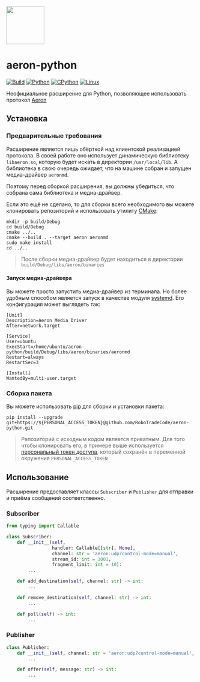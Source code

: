 <img src="https://user-images.githubusercontent.com/44947427/160296335-a12f6887-850e-4170-86bc-fb509beea189.svg" height="101">

# aeron-python

[![Build](https://github.com/RoboTradeCode/aeron-python/actions/workflows/build.yml/badge.svg)](https://github.com/RoboTradeCode/aeron-python/actions/workflows/build.yml)
[![Python](https://img.shields.io/badge/python-3.8%20%7C%203.9%20%7C%203.10-blue)](https://www.python.org/downloads/)
[![CPython](https://img.shields.io/badge/implementation-cpython-blue)](https://github.com/python/cpython)
[![Linux](https://img.shields.io/badge/platform-linux-lightgrey)](https://ru.wikipedia.org/wiki/Linux)

Неофициальное расширение для Python, позволяющее использовать протокол [Aeron](https://github.com/real-logic/aeron)

## Установка

### Предварительные требования

Расширение является лишь обёрткой над клиентской реализацией протокола. В своей работе оно использует динамическую
библиотеку `libaeron.so`, которую будет искать в директории `/usr/local/lib`. А библиотека в свою очередь ожидает, что
на машине собран и запущен медиа-драйвер `aeronmd`.

Поэтому перед сборкой расширения, вы должны убедиться, что собрана сама библиотека и медиа-драйвер.

Если это ещё не сделано, то для сборки всего необходимого вы можете клонировать репозиторий и использовать
утилиту [CMake](https://cmake.org/):

```shell
mkdir -p build/Debug
cd build/Debug
cmake ../..
cmake --build . --target aeron aeronmd
sudo make install
cd ../..
```

> После сборки медиа-драйвер будет находиться в директории `build/Debug/libs/aeron/binaries`

#### Запуск медиа-драйвера

Вы можете просто запустить медиа-драйвер из терминала. Но более удобным способом является запуск в качестве
модуля [systemd](https://systemd.io/). Его конфигурация может выглядеть так:

```
[Unit]
Description=Aeron Media Driver
After=network.target

[Service]
User=ubuntu
ExecStart=/home/ubuntu/aeron-python/build/Debug/libs/aeron/binaries/aeronmd
Restart=always
RestartSec=3

[Install]
WantedBy=multi-user.target
```

### Сборка пакета

Вы можете использовать [pip](https://pypi.org/project/pip/) для сборки и установки пакета:

```shell
pip install --upgrade git+https://${PERSONAL_ACCESS_TOKEN}@github.com/RoboTradeCode/aeron-python.git
```

> Репозиторий с исходным кодом является приватным. Для того чтобы клонировать его, в примере выше
> используется [персональный токен доступа](https://docs.github.com/en/authentication/keeping-your-account-and-data-secure/creating-a-personal-access-token),
> который сохранён в переменной окружения `PERSONAL_ACCESS_TOKEN`

## Использование

Расширение предоставляет классы `Subscriber` и `Publisher` для отправки и приёма сообщений соответственно.

### Subscriber

```python
from typing import Callable

class Subscriber:
    def __init__(self,
                 handler: Callable[[str], None],
                 channel: str = 'aeron:udp?control-mode=manual',
                 stream_id: int = 1001,
                 fragment_limit: int = 10):
        ...

    def add_destination(self, channel: str) -> int:
        ...

    def remove_destination(self, channel: str) -> int:
        ...

    def poll(self) -> int:
        ...
```

### Publisher

```python
class Publisher:
    def __init__(self, channel: str = 'aeron:udp?control-mode=manual', stream_id: int = 1001):
        ...

    def offer(self, message: str) -> int:
        ...
```
